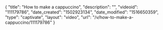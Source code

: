 {
    "title": "How to make a cappuccino",
    "description": "",
    "videoid": "111179786",
    "date_created": "1502923134",
    "date_modified": "1516650359",
    "type": "captivate",
    "layout": "video",
    "url": "\/v\/how-to-make-a-cappuccino\/111179786"
}
